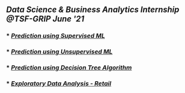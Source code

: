 ## _Data Science &amp; Business Analytics Internship @TSF-GRIP June '21_

### * _[Prediction using Supervised ML](https://github.com/sansuthi/Data-Science-The-Sparks-Foundation/tree/main/TASK%20%231)_
### * _[Prediction using Unsupervised ML](https://github.com/sansuthi/Data-Science-The-Sparks-Foundation/tree/main/TASK%20%232)_
### * _[Prediction using Decision Tree Algorithm](https://github.com/sansuthi/Data-Science-The-Sparks-Foundation/tree/main/TASK%20%236)_
### * _[Exploratory Data Analysis - Retail](https://github.com/sansuthi/Data-Science-The-Sparks-Foundation/tree/main/TASK%20%233)_

